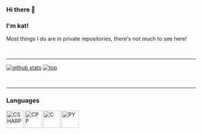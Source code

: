 ### Hi there 👋
### I'm kat!
Most things I do are in private repositories, there's not much to see here!

<br />

---

[![github stats](https://github-readme-stats.vercel.app/api?username=xxkat)](https://github.com/anuraghazra/github-readme-stats)
[![top](https://github-readme-stats.vercel.app/api/top-langs/?username=xxkat)](https://github.com/anuraghazra/github-readme-stats)

<br />

---
### Languages

<img align="left" alt="CSHARP" width="46px" src="https://github.com/abranhe/programming-languages-logos-site/blob/master/languages/csharp.png" />
<img align="left" alt="CPP" width="46px" src="https://github.com/abranhe/programming-languages-logos-site/blob/master/languages/cpp.png" />
<img align="left" alt="C" width="46px" src="https://github.com/abranhe/programming-languages-logos-site/blob/master/languages/c.png" />
<img align="left" alt="PY" width="46px" src="https://github.com/abranhe/programming-languages-logos-site/blob/master/languages/python.png" />

<br />
